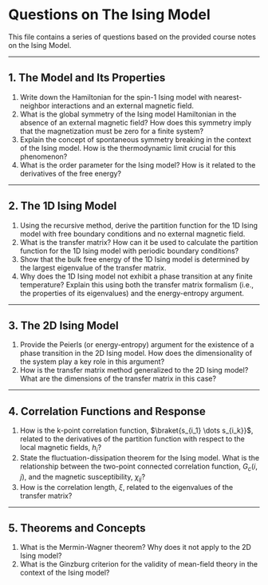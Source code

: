 # Questions on The Ising Model

This file contains a series of questions based on the provided course notes on the Ising Model.

---

## 1. The Model and Its Properties

1.  Write down the Hamiltonian for the spin-1 Ising model with nearest-neighbor interactions and an external magnetic field.
2.  What is the global symmetry of the Ising model Hamiltonian in the absence of an external magnetic field? How does this symmetry imply that the magnetization must be zero for a finite system?
3.  Explain the concept of spontaneous symmetry breaking in the context of the Ising model. How is the thermodynamic limit crucial for this phenomenon?
4.  What is the order parameter for the Ising model? How is it related to the derivatives of the free energy?

---

## 2. The 1D Ising Model

1.  Using the recursive method, derive the partition function for the 1D Ising model with free boundary conditions and no external magnetic field.
2.  What is the transfer matrix? How can it be used to calculate the partition function for the 1D Ising model with periodic boundary conditions?
3.  Show that the bulk free energy of the 1D Ising model is determined by the largest eigenvalue of the transfer matrix.
4.  Why does the 1D Ising model not exhibit a phase transition at any finite temperature? Explain this using both the transfer matrix formalism (i.e., the properties of its eigenvalues) and the energy-entropy argument.

---

## 3. The 2D Ising Model

1.  Provide the Peierls (or energy-entropy) argument for the existence of a phase transition in the 2D Ising model. How does the dimensionality of the system play a key role in this argument?
2.  How is the transfer matrix method generalized to the 2D Ising model? What are the dimensions of the transfer matrix in this case?

---

## 4. Correlation Functions and Response

1.  How is the k-point correlation function, $\braket{s_{i_1} \dots s_{i_k}}$, related to the derivatives of the partition function with respect to the local magnetic fields, $h_i$?
2.  State the fluctuation-dissipation theorem for the Ising model. What is the relationship between the two-point connected correlation function, $G_c(i,j)$, and the magnetic susceptibility, $\chi_{ij}$?
3.  How is the correlation length, $\xi$, related to the eigenvalues of the transfer matrix?

---

## 5. Theorems and Concepts

1.  What is the Mermin-Wagner theorem? Why does it not apply to the 2D Ising model?
2.  What is the Ginzburg criterion for the validity of mean-field theory in the context of the Ising model?
